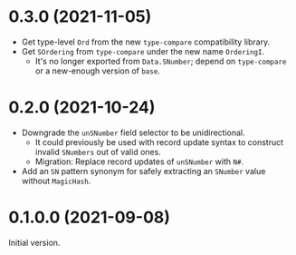 # 0.3.0 (2021-11-05)

* Get type-level `Ord` from the new `type-compare` compatibility library.
* Get `SOrdering` from `type-compare` under the new name `OrderingI`.
  * It's no longer exported from `Data.SNumber`; depend on `type-compare` or a
    new-enough version of `base`.

# 0.2.0 (2021-10-24)

* Downgrade the `unSNumber` field selector to be unidirectional.
  * It could previously be used with record update syntax to construct invalid
    `SNumbers` out of valid ones.
  * Migration: Replace record updates of `unSNumber` with `N#`.
* Add an `SN` pattern synonym for safely extracting an `SNumber` value without
  `MagicHash`.

# 0.1.0.0 (2021-09-08)

Initial version.
